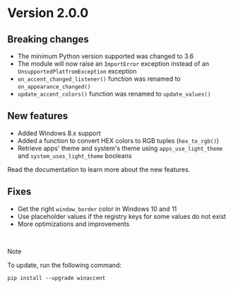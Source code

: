 # Version 2.0.0

## Breaking changes
- The minimum Python version supported was changed to 3.6
- The module will now raise an `ImportError` exception instead of an `UnsupportedPlatfromException` exception
- `on_accent_changed_listener()` function was renamed to `on_appearance_changed()`
- `update_accent_colors()` function was renamed to `update_values()`

## New features
- Added Windows 8.x support
- Added a function to convert HEX colors to RGB tuples (`hex_to_rgb()`)
- Retrieve apps' theme and system's theme using `apps_use_light_theme` and `system_uses_light_theme` booleans

Read the documentation to learn more about the new features.

## Fixes
- Get the right `window_border` color in Windows 10 and 11
- Use placeholder values if the registry keys for some values do not exist
- More optimizations and improvements

<br>

> [!NOTE]
> To update, run the following command:
>
> ```
> pip install --upgrade winaccent
> ```